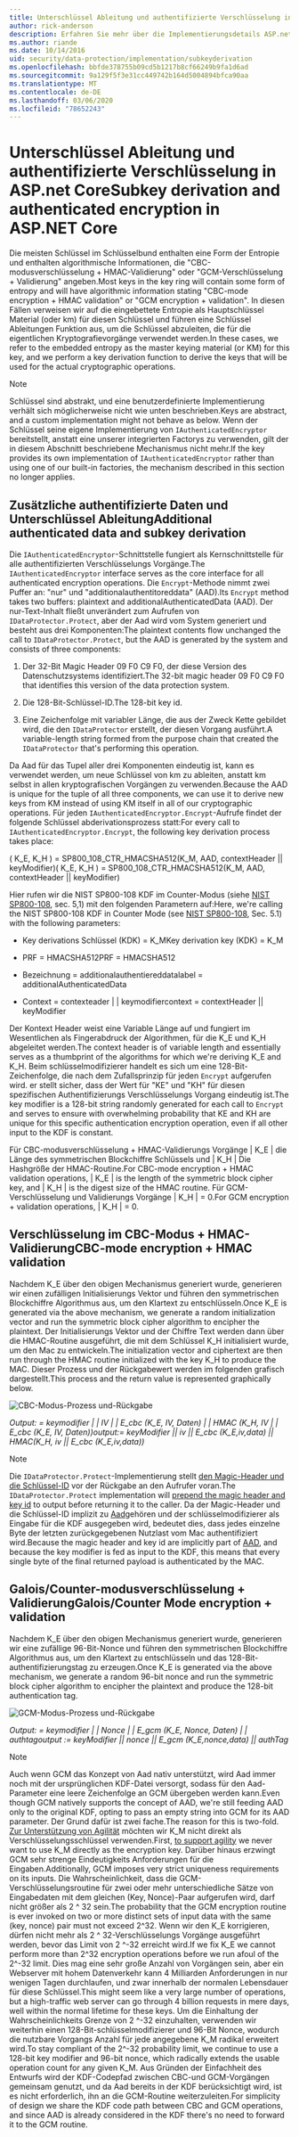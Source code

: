 ```yaml
---
title: Unterschlüssel Ableitung und authentifizierte Verschlüsselung in ASP.net Core
author: rick-anderson
description: Erfahren Sie mehr über die Implementierungsdetails ASP.net Core Unterschlüssel Ableitung von Datenschutz und authentifizierte Verschlüsselung.
ms.author: riande
ms.date: 10/14/2016
uid: security/data-protection/implementation/subkeyderivation
ms.openlocfilehash: bbfde378755b09cd5b1217b8cf66249b9fa1d6ad
ms.sourcegitcommit: 9a129f5f3e31cc449742b164d5004894bfca90aa
ms.translationtype: MT
ms.contentlocale: de-DE
ms.lasthandoff: 03/06/2020
ms.locfileid: "78652243"
---
```

# <a name="subkey-derivation-and-authenticated-encryption-in-aspnet-core"></a><span data-ttu-id="b888e-103">Unterschlüssel Ableitung und authentifizierte Verschlüsselung in ASP.net Core</span><span class="sxs-lookup"><span data-stu-id="b888e-103">Subkey derivation and authenticated encryption in ASP.NET Core</span></span>

<a name="data-protection-implementation-subkey-derivation"></a>

<span data-ttu-id="b888e-104">Die meisten Schlüssel im Schlüsselbund enthalten eine Form der Entropie und enthalten algorithmische Informationen, die "CBC-modusverschlüsselung + HMAC-Validierung" oder "GCM-Verschlüsselung + Validierung" angeben.</span><span class="sxs-lookup"><span data-stu-id="b888e-104">Most keys in the key ring will contain some form of entropy and will have algorithmic information stating "CBC-mode encryption + HMAC validation" or "GCM encryption + validation".</span></span> <span data-ttu-id="b888e-105">In diesen Fällen verweisen wir auf die eingebettete Entropie als Hauptschlüssel Material (oder km) für diesen Schlüssel und führen eine Schlüssel Ableitungen Funktion aus, um die Schlüssel abzuleiten, die für die eigentlichen Kryptografievorgänge verwendet werden.</span><span class="sxs-lookup"><span data-stu-id="b888e-105">In these cases, we refer to the embedded entropy as the master keying material (or KM) for this key, and we perform a key derivation function to derive the keys that will be used for the actual cryptographic operations.</span></span>

> [!NOTE]
> <span data-ttu-id="b888e-106">Schlüssel sind abstrakt, und eine benutzerdefinierte Implementierung verhält sich möglicherweise nicht wie unten beschrieben.</span><span class="sxs-lookup"><span data-stu-id="b888e-106">Keys are abstract, and a custom implementation might not behave as below.</span></span> <span data-ttu-id="b888e-107">Wenn der Schlüssel seine eigene Implementierung von `IAuthenticatedEncryptor` bereitstellt, anstatt eine unserer integrierten Factorys zu verwenden, gilt der in diesem Abschnitt beschriebene Mechanismus nicht mehr.</span><span class="sxs-lookup"><span data-stu-id="b888e-107">If the key provides its own implementation of `IAuthenticatedEncryptor` rather than using one of our built-in factories, the mechanism described in this section no longer applies.</span></span>

<a name="data-protection-implementation-subkey-derivation-aad"></a>

## <a name="additional-authenticated-data-and-subkey-derivation"></a><span data-ttu-id="b888e-108">Zusätzliche authentifizierte Daten und Unterschlüssel Ableitung</span><span class="sxs-lookup"><span data-stu-id="b888e-108">Additional authenticated data and subkey derivation</span></span>

<span data-ttu-id="b888e-109">Die `IAuthenticatedEncryptor`-Schnittstelle fungiert als Kernschnittstelle für alle authentifizierten Verschlüsselungs Vorgänge.</span><span class="sxs-lookup"><span data-stu-id="b888e-109">The `IAuthenticatedEncryptor` interface serves as the core interface for all authenticated encryption operations.</span></span> <span data-ttu-id="b888e-110">Die `Encrypt`-Methode nimmt zwei Puffer an: "nur" und "additionalauthentitoreddata" (AAD).</span><span class="sxs-lookup"><span data-stu-id="b888e-110">Its `Encrypt` method takes two buffers: plaintext and additionalAuthenticatedData (AAD).</span></span> <span data-ttu-id="b888e-111">Der nur-Text-Inhalt fließt unverändert zum Aufrufen von `IDataProtector.Protect`, aber der Aad wird vom System generiert und besteht aus drei Komponenten:</span><span class="sxs-lookup"><span data-stu-id="b888e-111">The plaintext contents flow unchanged the call to `IDataProtector.Protect`, but the AAD is generated by the system and consists of three components:</span></span>

1. <span data-ttu-id="b888e-112">Der 32-Bit Magic Header 09 F0 C9 F0, der diese Version des Datenschutzsystems identifiziert.</span><span class="sxs-lookup"><span data-stu-id="b888e-112">The 32-bit magic header 09 F0 C9 F0 that identifies this version of the data protection system.</span></span>

2. <span data-ttu-id="b888e-113">Die 128-Bit-Schlüssel-ID.</span><span class="sxs-lookup"><span data-stu-id="b888e-113">The 128-bit key id.</span></span>

3. <span data-ttu-id="b888e-114">Eine Zeichenfolge mit variabler Länge, die aus der Zweck Kette gebildet wird, die den `IDataProtector` erstellt, der diesen Vorgang ausführt.</span><span class="sxs-lookup"><span data-stu-id="b888e-114">A variable-length string formed from the purpose chain that created the `IDataProtector` that's performing this operation.</span></span>

<span data-ttu-id="b888e-115">Da Aad für das Tupel aller drei Komponenten eindeutig ist, kann es verwendet werden, um neue Schlüssel von km zu ableiten, anstatt km selbst in allen kryptografischen Vorgängen zu verwenden.</span><span class="sxs-lookup"><span data-stu-id="b888e-115">Because the AAD is unique for the tuple of all three components, we can use it to derive new keys from KM instead of using KM itself in all of our cryptographic operations.</span></span> <span data-ttu-id="b888e-116">Für jeden `IAuthenticatedEncryptor.Encrypt`-Aufrufe findet der folgende Schlüssel abderivationsprozess statt:</span><span class="sxs-lookup"><span data-stu-id="b888e-116">For every call to `IAuthenticatedEncryptor.Encrypt`, the following key derivation process takes place:</span></span>

<span data-ttu-id="b888e-117">( K_E, K_H ) = SP800_108_CTR_HMACSHA512(K_M, AAD, contextHeader || keyModifier)</span><span class="sxs-lookup"><span data-stu-id="b888e-117">( K_E, K_H ) = SP800_108_CTR_HMACSHA512(K_M, AAD, contextHeader || keyModifier)</span></span>

<span data-ttu-id="b888e-118">Hier rufen wir die NIST SP800-108 KDF im Counter-Modus (siehe [NIST SP800-108](https://nvlpubs.nist.gov/nistpubs/Legacy/SP/nistspecialpublication800-108.pdf), sec. 5,1) mit den folgenden Parametern auf:</span><span class="sxs-lookup"><span data-stu-id="b888e-118">Here, we're calling the NIST SP800-108 KDF in Counter Mode (see [NIST SP800-108](https://nvlpubs.nist.gov/nistpubs/Legacy/SP/nistspecialpublication800-108.pdf), Sec. 5.1) with the following parameters:</span></span>

* <span data-ttu-id="b888e-119">Key derivations Schlüssel (KDK) = K_M</span><span class="sxs-lookup"><span data-stu-id="b888e-119">Key derivation key (KDK) = K_M</span></span>

* <span data-ttu-id="b888e-120">PRF = HMACSHA512</span><span class="sxs-lookup"><span data-stu-id="b888e-120">PRF = HMACSHA512</span></span>

* <span data-ttu-id="b888e-121">Bezeichnung = additionalauthentiereddata</span><span class="sxs-lookup"><span data-stu-id="b888e-121">label = additionalAuthenticatedData</span></span>

* <span data-ttu-id="b888e-122">Context = contexteader | | keymodifier</span><span class="sxs-lookup"><span data-stu-id="b888e-122">context = contextHeader || keyModifier</span></span>

<span data-ttu-id="b888e-123">Der Kontext Header weist eine Variable Länge auf und fungiert im Wesentlichen als Fingerabdruck der Algorithmen, für die K_E und K_H abgeleitet werden.</span><span class="sxs-lookup"><span data-stu-id="b888e-123">The context header is of variable length and essentially serves as a thumbprint of the algorithms for which we're deriving K_E and K_H.</span></span> <span data-ttu-id="b888e-124">Beim schlüsselmodifizierer handelt es sich um eine 128-Bit-Zeichenfolge, die nach dem Zufallsprinzip für jeden `Encrypt` aufgerufen wird. er stellt sicher, dass der Wert für "KE" und "KH" für diesen spezifischen Authentifizierungs Verschlüsselungs Vorgang eindeutig ist.</span><span class="sxs-lookup"><span data-stu-id="b888e-124">The key modifier is a 128-bit string randomly generated for each call to `Encrypt` and serves to ensure with overwhelming probability that KE and KH are unique for this specific authentication encryption operation, even if all other input to the KDF is constant.</span></span>

<span data-ttu-id="b888e-125">Für CBC-modusverschlüsselung + HMAC-Validierungs Vorgänge | K_E | die Länge des symmetrischen Blockchiffre Schlüssels und | K_H | Die Hashgröße der HMAC-Routine.</span><span class="sxs-lookup"><span data-stu-id="b888e-125">For CBC-mode encryption + HMAC validation operations, | K_E | is the length of the symmetric block cipher key, and | K_H | is the digest size of the HMAC routine.</span></span> <span data-ttu-id="b888e-126">Für GCM-Verschlüsselung und Validierungs Vorgänge | K_H | = 0.</span><span class="sxs-lookup"><span data-stu-id="b888e-126">For GCM encryption + validation operations, | K_H | = 0.</span></span>

## <a name="cbc-mode-encryption--hmac-validation"></a><span data-ttu-id="b888e-127">Verschlüsselung im CBC-Modus + HMAC-Validierung</span><span class="sxs-lookup"><span data-stu-id="b888e-127">CBC-mode encryption + HMAC validation</span></span>

<span data-ttu-id="b888e-128">Nachdem K_E über den obigen Mechanismus generiert wurde, generieren wir einen zufälligen Initialisierungs Vektor und führen den symmetrischen Blockchiffre Algorithmus aus, um den Klartext zu entschlüsseln.</span><span class="sxs-lookup"><span data-stu-id="b888e-128">Once K_E is generated via the above mechanism, we generate a random initialization vector and run the symmetric block cipher algorithm to encipher the plaintext.</span></span> <span data-ttu-id="b888e-129">Der Initialisierungs Vektor und der Chiffre Text werden dann über die HMAC-Routine ausgeführt, die mit dem Schlüssel K_H initialisiert wurde, um den Mac zu entwickeln.</span><span class="sxs-lookup"><span data-stu-id="b888e-129">The initialization vector and ciphertext are then run through the HMAC routine initialized with the key K_H to produce the MAC.</span></span> <span data-ttu-id="b888e-130">Dieser Prozess und der Rückgabewert werden im folgenden grafisch dargestellt.</span><span class="sxs-lookup"><span data-stu-id="b888e-130">This process and the return value is represented graphically below.</span></span>

![CBC-Modus-Prozess und-Rückgabe](subkeyderivation/_static/cbcprocess.png)

<span data-ttu-id="b888e-132">*Output: = keymodifier | | IV | | E_cbc (K_E, IV, Daten) | | HMAC (K_H, IV | | E_cbc (K_E, IV, Daten))*</span><span class="sxs-lookup"><span data-stu-id="b888e-132">*output:= keyModifier || iv || E_cbc (K_E,iv,data) || HMAC(K_H, iv || E_cbc (K_E,iv,data))*</span></span>

> [!NOTE]
> <span data-ttu-id="b888e-133">Die `IDataProtector.Protect`-Implementierung stellt [den Magic-Header und die Schlüssel-ID](xref:security/data-protection/implementation/authenticated-encryption-details) vor der Rückgabe an den Aufrufer voran.</span><span class="sxs-lookup"><span data-stu-id="b888e-133">The `IDataProtector.Protect` implementation will [prepend the magic header and key id](xref:security/data-protection/implementation/authenticated-encryption-details) to output before returning it to the caller.</span></span> <span data-ttu-id="b888e-134">Da der Magic-Header und die Schlüssel-ID implizit zu [Aad](xref:security/data-protection/implementation/subkeyderivation#data-protection-implementation-subkey-derivation-aad)gehören und der schlüsselmodifizierer als Eingabe für die KDF ausgegeben wird, bedeutet dies, dass jedes einzelne Byte der letzten zurückgegebenen Nutzlast vom Mac authentifiziert wird.</span><span class="sxs-lookup"><span data-stu-id="b888e-134">Because the magic header and key id are implicitly part of [AAD](xref:security/data-protection/implementation/subkeyderivation#data-protection-implementation-subkey-derivation-aad), and because the key modifier is fed as input to the KDF, this means that every single byte of the final returned payload is authenticated by the MAC.</span></span>

## <a name="galoiscounter-mode-encryption--validation"></a><span data-ttu-id="b888e-135">Galois/Counter-modusverschlüsselung + Validierung</span><span class="sxs-lookup"><span data-stu-id="b888e-135">Galois/Counter Mode encryption + validation</span></span>

<span data-ttu-id="b888e-136">Nachdem K_E über den obigen Mechanismus generiert wurde, generieren wir eine zufällige 96-Bit-Nonce und führen den symmetrischen Blockchiffre Algorithmus aus, um den Klartext zu entschlüsseln und das 128-Bit-authentifizierungstag zu erzeugen.</span><span class="sxs-lookup"><span data-stu-id="b888e-136">Once K_E is generated via the above mechanism, we generate a random 96-bit nonce and run the symmetric block cipher algorithm to encipher the plaintext and produce the 128-bit authentication tag.</span></span>

![GCM-Modus-Prozess und-Rückgabe](subkeyderivation/_static/galoisprocess.png)

<span data-ttu-id="b888e-138">*Output: = keymodifier | | Nonce | | E_gcm (K_E, Nonce, Daten) | | authtag*</span><span class="sxs-lookup"><span data-stu-id="b888e-138">*output := keyModifier || nonce || E_gcm (K_E,nonce,data) || authTag*</span></span>

> [!NOTE]
> <span data-ttu-id="b888e-139">Auch wenn GCM das Konzept von Aad nativ unterstützt, wird Aad immer noch mit der ursprünglichen KDF-Datei versorgt, sodass für den Aad-Parameter eine leere Zeichenfolge an GCM übergeben werden kann.</span><span class="sxs-lookup"><span data-stu-id="b888e-139">Even though GCM natively supports the concept of AAD, we're still feeding AAD only to the original KDF, opting to pass an empty string into GCM for its AAD parameter.</span></span> <span data-ttu-id="b888e-140">Der Grund dafür ist zwei fache.</span><span class="sxs-lookup"><span data-stu-id="b888e-140">The reason for this is two-fold.</span></span> <span data-ttu-id="b888e-141">[Zur Unterstützung von Agilität](xref:security/data-protection/implementation/context-headers#data-protection-implementation-context-headers) möchten wir K_M nicht direkt als Verschlüsselungsschlüssel verwenden.</span><span class="sxs-lookup"><span data-stu-id="b888e-141">First, [to support agility](xref:security/data-protection/implementation/context-headers#data-protection-implementation-context-headers) we never want to use K_M directly as the encryption key.</span></span> <span data-ttu-id="b888e-142">Darüber hinaus erzwingt GCM sehr strenge Eindeutigkeits Anforderungen für die Eingaben.</span><span class="sxs-lookup"><span data-stu-id="b888e-142">Additionally, GCM imposes very strict uniqueness requirements on its inputs.</span></span> <span data-ttu-id="b888e-143">Die Wahrscheinlichkeit, dass die GCM-Verschlüsselungsroutine für zwei oder mehr unterschiedliche Sätze von Eingabedaten mit dem gleichen (Key, Nonce)-Paar aufgerufen wird, darf nicht größer als 2 ^ 32 sein.</span><span class="sxs-lookup"><span data-stu-id="b888e-143">The probability that the GCM encryption routine is ever invoked on two or more distinct sets of input data with the same (key, nonce) pair must not exceed 2^32.</span></span> <span data-ttu-id="b888e-144">Wenn wir den K_E korrigieren, dürfen nicht mehr als 2 ^ 32-Verschlüsselungs Vorgänge ausgeführt werden, bevor das Limit von 2 ^-32 erreicht wird.</span><span class="sxs-lookup"><span data-stu-id="b888e-144">If we fix K_E we cannot perform more than 2^32 encryption operations before we run afoul of the 2^-32 limit.</span></span> <span data-ttu-id="b888e-145">Dies mag eine sehr große Anzahl von Vorgängen sein, aber ein Webserver mit hohem Datenverkehr kann 4 Milliarden Anforderungen in nur wenigen Tagen durchlaufen, und zwar innerhalb der normalen Lebensdauer für diese Schlüssel.</span><span class="sxs-lookup"><span data-stu-id="b888e-145">This might seem like a very large number of operations, but a high-traffic web server can go through 4 billion requests in mere days, well within the normal lifetime for these keys.</span></span> <span data-ttu-id="b888e-146">Um die Einhaltung der Wahrscheinlichkeits Grenze von 2 ^-32 einzuhalten, verwenden wir weiterhin einen 128-Bit-schlüsselmodifizierer und 96-Bit Nonce, wodurch die nutzbare Vorgangs Anzahl für jede angegebene K_M radikal erweitert wird.</span><span class="sxs-lookup"><span data-stu-id="b888e-146">To stay compliant of the 2^-32 probability limit, we continue to use a 128-bit key modifier and 96-bit nonce, which radically extends the usable operation count for any given K_M.</span></span> <span data-ttu-id="b888e-147">Aus Gründen der Einfachheit des Entwurfs wird der KDF-Codepfad zwischen CBC-und GCM-Vorgängen gemeinsam genutzt, und da Aad bereits in der KDF berücksichtigt wird, ist es nicht erforderlich, ihn an die GCM-Routine weiterzuleiten.</span><span class="sxs-lookup"><span data-stu-id="b888e-147">For simplicity of design we share the KDF code path between CBC and GCM operations, and since AAD is already considered in the KDF there's no need to forward it to the GCM routine.</span></span>
